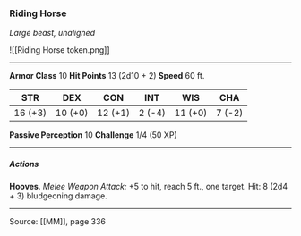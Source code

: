 ### Riding Horse
_Large beast, unaligned_

![[Riding Horse token.png]]


---

**Armor Class** 10
**Hit Points** 13 (2d10 + 2)
**Speed** 60 ft.

| STR     | DEX     | CON     | INT     | WIS     | CHA     |
|---------|---------|---------|---------|---------|---------|
| 16 (+3) | 10 (+0) | 12 (+1) | 2 (-4) | 11 (+0) | 7 (-2) |

**Passive Perception** 10
**Challenge** 1/4 (50 XP)

---

##### Actions
**Hooves**. _Melee Weapon Attack:_ +5 to hit, reach 5 ft., one target. Hit: 8 (2d4 + 3) bludgeoning damage.


---

Source: [[MM]], page 336